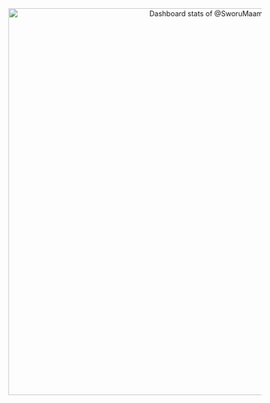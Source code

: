 <!-- Copy-paste in your Readme.md file -->

<a href="https://next.ossinsight.io/widgets/official/compose-user-dashboard-stats?user_id=158985909" target="_blank" style="display: block" align="center">
  <picture>
    <source media="(prefers-color-scheme: dark)" srcset="https://next.ossinsight.io/widgets/official/compose-user-dashboard-stats/thumbnail.png?user_id=158985909&image_size=auto&color_scheme=dark" width="771" height="auto">
    <img alt="Dashboard stats of @SworuMaam" src="https://next.ossinsight.io/widgets/official/compose-user-dashboard-stats/thumbnail.png?user_id=158985909&image_size=auto&color_scheme=light" width="771" height="auto">
  </picture>
</a>

<!-- Made with [OSS Insight](https://ossinsight.io/) -->

